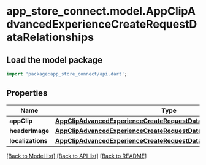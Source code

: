 # app_store_connect.model.AppClipAdvancedExperienceCreateRequestDataRelationships

## Load the model package
```dart
import 'package:app_store_connect/api.dart';
```

## Properties
Name | Type | Description | Notes
------------ | ------------- | ------------- | -------------
**appClip** | [**AppClipAdvancedExperienceCreateRequestDataRelationshipsAppClip**](AppClipAdvancedExperienceCreateRequestDataRelationshipsAppClip.md) |  | 
**headerImage** | [**AppClipAdvancedExperienceCreateRequestDataRelationshipsHeaderImage**](AppClipAdvancedExperienceCreateRequestDataRelationshipsHeaderImage.md) |  | 
**localizations** | [**AppClipAdvancedExperienceCreateRequestDataRelationshipsLocalizations**](AppClipAdvancedExperienceCreateRequestDataRelationshipsLocalizations.md) |  | 

[[Back to Model list]](../README.md#documentation-for-models) [[Back to API list]](../README.md#documentation-for-api-endpoints) [[Back to README]](../README.md)



